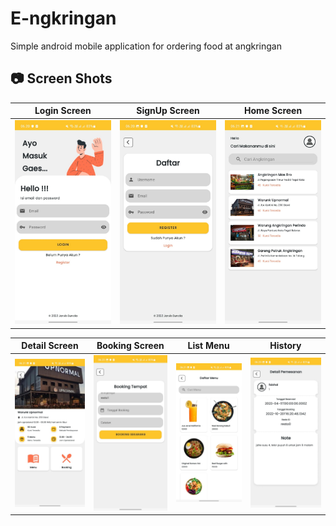 # E-ngkringan
Simple android mobile application for ordering food at angkringan

## 📷 Screen Shots

Login Screen | SignUp Screen | Home Screen
:----------:|:-------------:|:--------:
<img src="https://github.com/faishal2727/E-ngkringan/blob/main/engkringan/1.jpeg" width=300/> | <img src="https://github.com/faishal2727/E-ngkringan/blob/main/engkringan/2.jpeg" width=300/> | <img src="https://github.com/faishal2727/E-ngkringan/blob/main/engkringan/3.jpeg" width=300/>

Detail Screen | Booking Screen | List Menu | History
:----------:|:-------------:|:--------:|:--------:
<img src="https://github.com/faishal2727/E-ngkringan/blob/main/engkringan/4.jpeg" width=300/> | <img src="https://github.com/faishal2727/E-ngkringan/blob/main/engkringan/6.jpeg" width=300/> | <img src="https://github.com/faishal2727/E-ngkringan/blob/main/engkringan/7.jpeg" width=300/> | <img src="https://github.com/faishal2727/E-ngkringan/blob/main/engkringan/8.jpeg" width=300/> |

